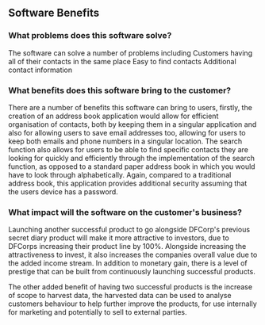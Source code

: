 ## Software Benefits

### What problems does this software solve?

The software can solve a number of problems including
Customers having all of their contacts in the same place
Easy to find contacts
Additional contact information

### What benefits does this software bring to the customer?

There are a number of benefits this software can bring to users, firstly, the creation of an address book application
would allow for efficient organisation of contacts, both by keeping them in a singular application and also for allowing
users to save email addresses too, allowing for users to keep both emails and phone numbers in a singular location.
The search function also allows for users to be able to find specific contacts they are looking for quickly and
efficiently through the implementation of the search function, as opposed to a standard paper address book in which you
would have to look through alphabetically.
Again, compared to a traditional address book, this application provides additional security assuming that the users
device has a password.

### What impact will the software on the customer's business?

Launching another successful product to go alongside DFCorp's previous secret diary product will make it more attractive
to investors, due to DFCorps increasing their product line by 100%. Alongside increasing the attractiveness to invest,
it also increases the companies overall value due to the added income stream. In addition to monetary gain, there is a
level of prestige that can be built from continuously launching successful products.

The other added benefit of having two successful products is the increase of scope to harvest data, the harvested data
can be used to analyse customers behaviour to help further improve the products, for use internally for marketing and
potentially to sell to external parties.
